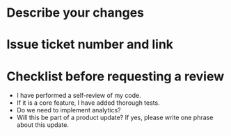 # Describe your changes

# Issue ticket number and link

# Checklist before requesting a review

* I have performed a self-review of my code.
* If it is a core feature, I have added thorough tests.
* Do we need to implement analytics?
* Will this be part of a product update? If yes, please write one phrase about this update.
